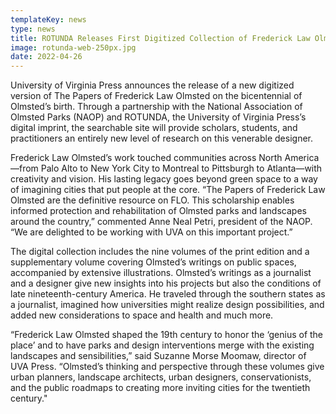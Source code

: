 ```yaml
---
templateKey: news
type: news
title: ROTUNDA Releases First Digitized Collection of Frederick Law Olmsted Papers
image: rotunda-web-250px.jpg
date: 2022-04-26
---
```

University of Virginia Press announces the release of a new digitized version of The Papers of Frederick Law Olmsted on the bicentennial of Olmsted’s birth. Through a partnership with the National Association of Olmsted Parks (NAOP) and ROTUNDA, the University of Virginia Press’s digital imprint, the searchable site will provide scholars, students, and practitioners an entirely new level of research on this venerable designer.

Frederick Law Olmsted’s work touched communities across North America—from Palo Alto to New York City to Montreal to Pittsburgh to Atlanta—with creativity and vision. His lasting legacy goes beyond green space to a way of imagining cities that put people at the core. “The Papers of Frederick Law Olmsted are the definitive resource on FLO. This scholarship enables informed protection and rehabilitation of Olmsted parks and landscapes around the country,” commented Anne Neal Petri, president of the NAOP. “We are delighted to be working with UVA on this important project.”

The digital collection includes the nine volumes of the print edition and a supplementary volume covering Olmsted’s writings on public spaces, accompanied by extensive illustrations. Olmsted’s writings as a journalist and a designer give new insights into his projects but also the conditions of late nineteenth-century America. He traveled through the southern states as a journalist, imagined how universities might realize design possibilities, and added new considerations to space and health and much more.

“Frederick Law Olmsted shaped the 19th century to honor the ‘genius of the place’ and to have parks and design interventions merge with the existing landscapes and sensibilities,” said Suzanne Morse Moomaw, director of UVA Press. “Olmsted’s thinking and perspective through these volumes give urban planners, landscape architects, urban designers, conservationists, and the public roadmaps to creating more inviting cities for the twentieth century."